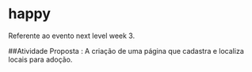 # happy
Referente ao evento next level week 3.

##Atividade Proposta :
A criação de uma página que cadastra e localiza locais para adoção.
